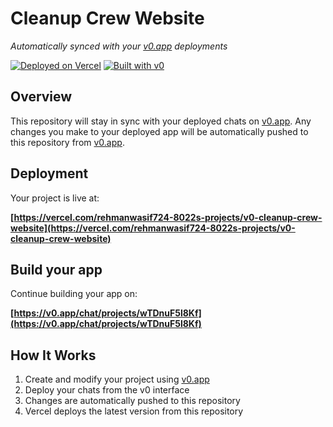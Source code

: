 # Cleanup Crew Website

*Automatically synced with your [v0.app](https://v0.app) deployments*

[![Deployed on Vercel](https://img.shields.io/badge/Deployed%20on-Vercel-black?style=for-the-badge&logo=vercel)](https://vercel.com/rehmanwasif724-8022s-projects/v0-cleanup-crew-website)
[![Built with v0](https://img.shields.io/badge/Built%20with-v0.app-black?style=for-the-badge)](https://v0.app/chat/projects/wTDnuF5l8Kf)

## Overview

This repository will stay in sync with your deployed chats on [v0.app](https://v0.app).
Any changes you make to your deployed app will be automatically pushed to this repository from [v0.app](https://v0.app).

## Deployment

Your project is live at:

**[https://vercel.com/rehmanwasif724-8022s-projects/v0-cleanup-crew-website](https://vercel.com/rehmanwasif724-8022s-projects/v0-cleanup-crew-website)**

## Build your app

Continue building your app on:

**[https://v0.app/chat/projects/wTDnuF5l8Kf](https://v0.app/chat/projects/wTDnuF5l8Kf)**

## How It Works

1. Create and modify your project using [v0.app](https://v0.app)
2. Deploy your chats from the v0 interface
3. Changes are automatically pushed to this repository
4. Vercel deploys the latest version from this repository
